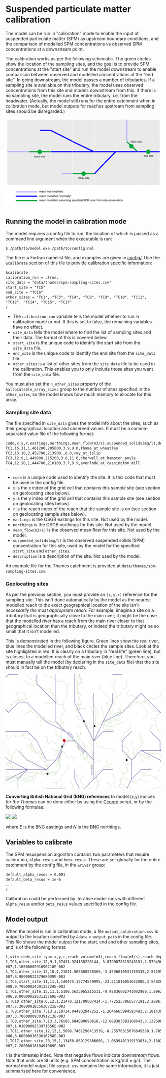 # Suspended particulate matter calibration

The model can be run in "calibration" mode to enable the input of suspended particulate matter (SPM) as upstream boundary conditions, and the comparison of modelled SPM concentrations vs observed SPM concentrations at a downstream point.

The calibration works as per the following schematic. The green circles show the location of the sampling sites, and the goal is to provide SPM concentrations at the "start site" and run the model downstream to enable comparison between observed and modelled concentrations at the "end site". In going downstream, the model passes a number of tributaries. If a sampling site is available on this tributary, the model uses observed concentrations from this site and models downstream from this. If there is no sampling site, the model runs the entire tributary, i.e. from the headwater. (Actually, the model still runs for the entire catchment when in calibration mode, but model outputs for reaches upstream from sampling sites should be disregarded.)

![Calibration schematic](./img/calibration.png)

## Running the model in calibration mode

The model requires a config file to run, the location of which is passed as a command line argument when the executable is run:

```shell
$ /path/to/model.exe /path/to/config.nml
```

The file is a Fortran namelist file, and examples are given in [config/](../config/). Use the `&calibrate` section of this file to provide calibration specific information:

```
&calibrate
calibration_run = .true.
site_data = "data/thames/spm-sampling-sites.csv"
start_site = "TC5"
end_site = "TC16"
other_sites = "TC1", "TC3", "TC4", "TC8", "TC9", "TC10", "TC11", "TC12", "TC14", "TC15", "TC17" 
/
```

- The `calibration_run` variable tells the model whether to run in calibration mode or not. If this is set to false, the remaining variables have no effect.
- `site_data` tells the model where to find the list of sampling sites and their data. The format of this is covered below.
- `start_site` is the unique code to identify the start site from the `site_data` file.
- `end_site` is the unique code to identify the end site from the `site_data` file.
- `other_sites` is a list of other sites from the `site_data` file to be used in the calibration. This enables you to only include those sites you want from the `site_data` file.

You must also set the `n_other_sites` property of the `&allocatable_array_sizes` group to the number of sites specified in the `other_sites`, so the model knows how much memory to allocate for this array.

### Sampling site data

The file specified in `site_data` gives the model info about the sites, such as their geographical location and observed values. It must be a comma-separated value file of the following format:

```
code,x,y,r,eastings,northings,mean_flow(m3/s),suspended_solids(mg/l),description
TC1,15,11,1,461200,205000,3.9,9.0,thame_at_wheatley
TC2,13,10,2,452700,213900,,8.0,ray_at_islip
TC3,12,9,1,449900,215200,3.8,11.6,cherwell_at_hampton_poyle
TC4,12,10,1,444700,210100,3.7,8.9,evenlode_at_cassington_mill
...
```

- `code` is a unique code used to identify the site. It is this code that must be used in the config file.
- `x` is the x index of the grid cell that contains this sample site (see section on geolocating sites below).
- `y` is the y index of the grid cell that contains this sample site (see section on geolocating sites below).
- `r` is the reach index of the reach that the sample site is on (see section on geolocating sample sites below).
- `eastings` is the OSGB eastings for this site. Not used by the model.
- `northings` is the OSGB northings for this site. Not used by the model.
- `mean_flow(m3/s)` is the observed mean flow for this site. Not used by the model.
- `suspended_solids(mg/l)` is the observed suspended solids (SPM) concentration for this site, used by the model for the specified `start_site` and `other_sites`.
- `description` is a description of the site. Not used by the model.

An example file for the Thames catchment is provided at `data/thames/spm-sampling-sites.csv`.

### Geolocating sites

As per the previous section, you must provide an `(x,y,r)` reference for the sampling site. This isn't done automatically by the model as the nearest modelled reach to the exact geographical location of the site *isn't necessarily the most appropriate reach*. For example, imagine a site on a tributary that is geographically close to the main river; it might be the case that the modelled river has a reach from the main river closer to that geographical location than the tributary, or indeed the tributary might be so small that it isn't modelled.

This is demonstrated in the following figure. Green lines show the real river, blue lines the modelled river, and black circles the sample sites. Look at the site highlighted in red: It is clearly on a tributary in "real life" (green line), but is closest to a modelled reach of the main river (blue line). Therefore, you must manually tell the model (by declaring in the `site_data` file) that the site should in fact be on the tributary reach.

![Geolocation sites](./img/geolocating-sites.png)

**Converting British National Grid (BNG) references** to model (x,y) indices *for the Thames* can be done either by using the [Ccoord](https://github.com/samharrison7/ccoord) script, or by the following formulae:

<img src="http://latex.codecogs.com/gif.latex?x%20%3D%20%5Cfrac%7BE%20-%20%28E%20%5Cmod%205000%29%20-%20390000%7D%7B5000%7D%20&amp;plus;%201">
<img src="http://latex.codecogs.com/gif.latex?y%20%3D%20%5Cfrac%7B260000%20-%20N%20-%20%28N%20%5Cmod%205000%29%7D%7B5000%7D">

where *E* is the BNG eastings and *N* is the BNG northings.

## Variables to calibrate

The SPM resuspension algorithm contains two parameters that require calibration, `alpha_resus` and `beta_resus`. These are set globally for the entire catchment by the config file, in the `&river` group:

```&river
default_alpha_resus = 0.001
default_beta_resus = 1e-6
...
/
```

Calibration could be performed by iterative model runs with different `alpha_resus` and/or `beta_resus` values specified in the config file.

## Model output

When the model is run in calibration mode, a file `output_calibration.csv` is output to the location specified by `&data` > `output_path` in the config file. This file shows the model output for the start, end and other sampling sites, and is of the following format:

```
t,site_code,site_type,x,y,r,reach_volume(m3),reach_flow(m3/s),reach_depth(m),reach_type,total_m_spm(kg),total_C_spm(g/l)
1,TC3,other_site,12,9,1,37431.924138220144,-3.8790878315248181,2.5794963545398177,riv,3.0989591261342490E-007,1.1600000291690218E-002
1,TC4,other_site,12,10,1,21811.503888578365,-3.4596810531150335,2.5329562160266454,riv,4.0804156693006881E-007,8.9000002237968039E-003
1,TC5,start_site,11,11,1,140475.15774549995,-23.511816051622080,3.5482017382040887,riv,6.9051356834828733E-008,9.7000002439133724E-003
1,TC1,other_site,15,11,1,5100.5633965215511,-0.42836062743002989,1.8962053821712248,riv,1.7645110013629352E-006,9.0000002263113769E-003
1,TC10,other_site,6,12,1,21470.121700007414,-1.7725257866577191,2.2886722494941454,riv,3.4000739658411674E-007,7.3000001835636721E-003
1,TC8,other_site,7,13,2,10724.044932947252,-1.2646665894593483,2.1814392280230135,riv,3.4501907779887144E-007,3.7000000930391213E-003
1,TC9,other_site,7,13,3,76585.684090698618,-12.089383593168643,3.1326989029375016,riv,1.3187843621022519E-007,1.0100000253971656E-002
1,TC11,other_site,12,13,1,5698.7461290413539,-0.25576315676045380,1.7857830329667461,riv,1.1581495326362137E-006,6.6000001659616758E-003
1,TC17,other_site,20,15,1,13450.869129386689,-1.0639401319133834,2.1302355460890539,riv,5.3528140908894522E-007,7.2000001810491009E-003
```

`t` is the timestep index. Note that negative flows indicate *downstream* flows. Note that units are SI units (e.g. SPM concentration is kg/m3 = g/l). The normal model output file `output.csv` contains the same information, it is just summarised here for convenience.